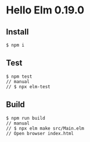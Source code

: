 # Hello Elm 0.19.0

## Install

```shell
$ npm i
```

## Test

```shell
$ npm test
// manual
// $ npx elm-test
```

## Build

```shell
$ npm run build
// manual
// $ npx elm make src/Main.elm
// Open browser index.html
```
